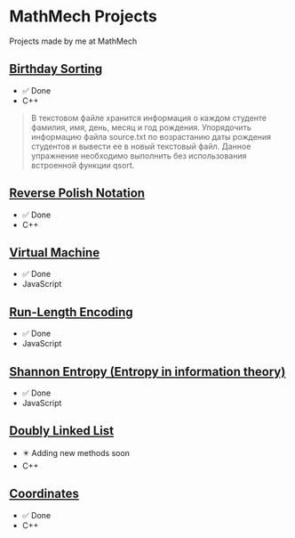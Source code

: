 # MathMech Projects
Projects made by me at MathMech

## [Birthday Sorting](https://github.com/aqerd/MathMech-Projects/tree/main/BirthdaySorting)
- :white_check_mark: Done
- C++

> В текстовом файле хранится информация о каждом студенте фамилия, имя, день, месяц и год рождения. Упорядочить информацию файла source.txt по возрастанию даты рождения студентов и вывести ее в новый текстовый файл. Данное упражнение необходимо выполнить без использования встроенной функции qsort.

## [Reverse Polish Notation](https://github.com/aqerd/MathMech-Projects/tree/main/ReversePolishNotation)
- :white_check_mark: Done
- C++

## [Virtual Machine](https://github.com/aqerd/MathMech-Projects/tree/main/VirtualMachine)
- :white_check_mark: Done
- JavaScript

## [Run-Length Encoding](https://github.com/aqerd/MathMech-Projects/tree/main/RunLengthEncoding)
- :white_check_mark: Done
- JavaScript

## [Shannon Entropy (Entropy in information theory)](https://github.com/aqerd/MathMech-Projects/tree/main/ShannonEntropy)
- :white_check_mark: Done
- JavaScript

## [Doubly Linked List](https://github.com/aqerd/MathMech-Projects/tree/main/DoublyLinkedList)
- :eight_pointed_black_star: Adding new methods soon
- C++

## [Coordinates](https://github.com/aqerd/MathMech-Projects/tree/main/Coordinates)
- :white_check_mark: Done
- C++
